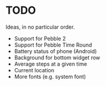# TODO

Ideas, in no particular order.

- Support for Pebble 2
- Support for Pebble Time Round
- Battery status of phone (Android)
- Background for bottom widget row
- Average steps at a given time
- Current location
- More fonts (e.g. system font)
